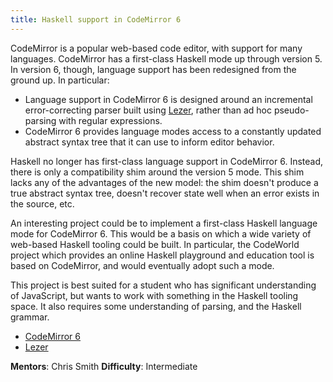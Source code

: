 ```yaml
---
title: Haskell support in CodeMirror 6
---
```


CodeMirror is a popular web-based code editor, with support for many languages.
CodeMirror has a first-class Haskell mode up through version 5.  In version 6,
though, language support has been redesigned from the ground up.  In particular:

* Language support in CodeMirror 6 is designed around an incremental
  error-correcting parser built using [Lezer](https://lezer.codemirror.net/),
  rather than ad hoc pseudo-parsing with regular expressions.
* CodeMirror 6 provides language modes access to a constantly updated
  abstract syntax tree that it can use to inform editor behavior.

Haskell no longer has first-class language support in CodeMirror 6.  Instead,
there is only a compatibility shim around the version 5 mode.  This shim lacks
any of the advantages of the new model: the shim doesn't produce a true abstract
syntax tree, doesn't recover state well when an error exists in the source, etc.

An interesting project could be to implement a first-class Haskell language mode
for CodeMirror 6.  This would be a basis on which a wide variety of web-based
Haskell tooling could be built.  In particular, the CodeWorld project which
provides an online Haskell playground and education tool is based on CodeMirror,
and would eventually adopt such a mode.

This project is best suited for a student who has significant understanding of
JavaScript, but wants to work with something in the Haskell tooling space.  It
also requires some  understanding of parsing, and the Haskell grammar.

* [CodeMirror 6](https://codemirror.net/6/)
* [Lezer](https://lezer.codemirror.net/)

**Mentors**: Chris Smith
**Difficulty**: Intermediate
